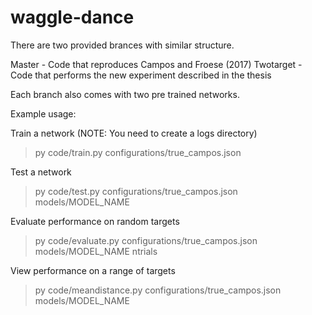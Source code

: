 # waggle-dance
There are two provided brances with similar structure. 

Master - Code that reproduces Campos and Froese (2017)
Twotarget - Code that performs the new experiment described in the thesis

Each branch also comes with two pre trained networks.

Example usage:

Train a network (NOTE: You need to create a logs directory)
> py code/train.py configurations/true_campos.json 

Test a network
> py code/test.py configurations/true_campos.json models/MODEL_NAME

Evaluate performance on random targets
> py code/evaluate.py configurations/true_campos.json models/MODEL_NAME ntrials

View performance on a range of targets
> py code/meandistance.py configurations/true_campos.json models/MODEL_NAME
